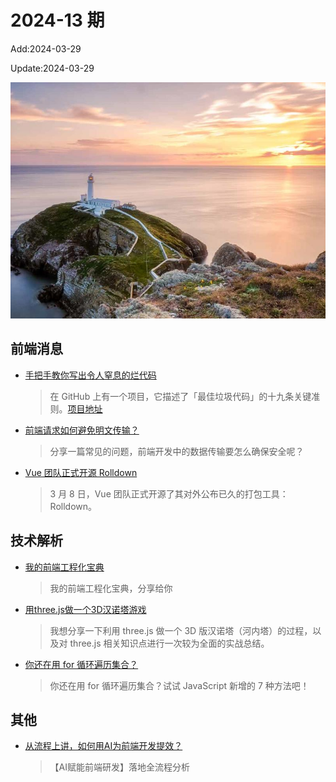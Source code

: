 <!--
 * @Description: weekly-13
 * @Author: zoeblow
 * @Email: zoeblow@gmail.com
 * @Date: 2024-01-01 17:20:35
 * @LastEditors: wangfuyuan
 * @LastEditTime: 2024-03-29 17:28:57
 * @FilePath: \nuofe-weekly1\2024\weekly-13.md
 -->

# 2024-13 期

Add:2024-03-29

Update:2024-03-29

![202413](../images/2024/202413.jpg)

## 前端消息

- [手把手教你写出令人窒息的烂代码](https://mp.weixin.qq.com/s/gDdpHdZ7SObESf8XIqCnlQ)

  > 在 GitHub 上有一个项目，它描述了「最佳垃圾代码」的十九条关键准则。[项目地址](https://github.com/trekhleb/state-of-the-art-shitcode)

- [前端请求如何避免明文传输？](https://mp.weixin.qq.com/s/q_qB5vuuL7WEiLc7TX1KPw)

  > 分享一篇常见的问题，前端开发中的数据传输要怎么确保安全呢？

- [Vue 团队正式开源 Rolldown](https://mp.weixin.qq.com/s/pf9r6f0weJvNmqNtGnfBNA)

  > 3 月 8 日，Vue 团队正式开源了其对外公布已久的打包工具：Rolldown。

## 技术解析

- [我的前端工程化宝典](https://juejin.cn/post/7337932392369864742)

  > 我的前端工程化宝典，分享给你

- [用three.js做一个3D汉诺塔游戏](https://mp.weixin.qq.com/s/xNynml4aCVJRMkTlhXoDsw)

  > 我想分享一下利用 three.js 做一个 3D 版汉诺塔（河内塔）的过程，以及对 three.js 相关知识点进行一次较为全面的实战总结。

- [你还在用 for 循环遍历集合？](https://mp.weixin.qq.com/s/nsKsFOVDoJmlyaLkbbySeg)

  > 你还在用 for 循环遍历集合？试试 JavaScript 新增的 7 种方法吧！

## 其他

- [从流程上讲，如何用AI为前端开发提效？](https://mp.weixin.qq.com/s/ornNV503eRAgQb3FM4JMCQ)

  > 【AI赋能前端研发】落地全流程分析
